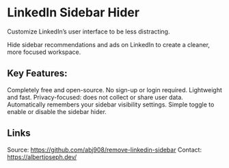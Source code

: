 # LinkedIn Sidebar Hider

Customize LinkedIn’s user interface to be less distracting. 

Hide sidebar recommendations and ads on LinkedIn to create a cleaner, more focused workspace.

## Key Features:
Completely free and open-source. 
No sign-up or login required. 
Lightweight and fast. 
Privacy-focused: does not collect or share user data. 
Automatically remembers your sidebar visibility settings. Simple toggle to enable or disable the sidebar hider.

## Links
Source: https://github.com/abj908/remove-linkedin-sidebar
Contact: https://albertjoseph.dev/
